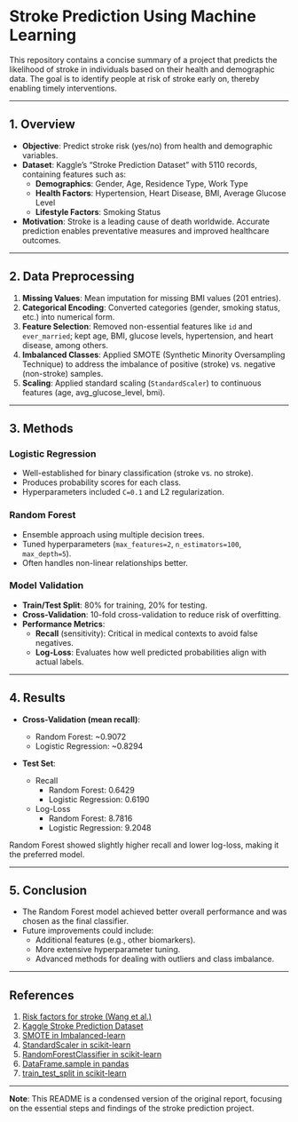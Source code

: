 # Stroke Prediction Using Machine Learning

This repository contains a concise summary of a project that predicts the likelihood of stroke in individuals based on their health and demographic data. The goal is to identify people at risk of stroke early on, thereby enabling timely interventions.

---

## 1. Overview
- **Objective**: Predict stroke risk (yes/no) from health and demographic variables.
- **Dataset**: Kaggle’s “Stroke Prediction Dataset” with 5110 records, containing features such as:
  - **Demographics**: Gender, Age, Residence Type, Work Type  
  - **Health Factors**: Hypertension, Heart Disease, BMI, Average Glucose Level  
  - **Lifestyle Factors**: Smoking Status  
- **Motivation**: Stroke is a leading cause of death worldwide. Accurate prediction enables preventative measures and improved healthcare outcomes.

---

## 2. Data Preprocessing
1. **Missing Values**: Mean imputation for missing BMI values (201 entries).  
2. **Categorical Encoding**: Converted categories (gender, smoking status, etc.) into numerical form.  
3. **Feature Selection**: Removed non-essential features like `id` and `ever_married`; kept age, BMI, glucose levels, hypertension, and heart disease, among others.  
4. **Imbalanced Classes**: Applied SMOTE (Synthetic Minority Oversampling Technique) to address the imbalance of positive (stroke) vs. negative (non-stroke) samples.  
5. **Scaling**: Applied standard scaling (`StandardScaler`) to continuous features (age, avg_glucose_level, bmi).

---

## 3. Methods

### Logistic Regression
- Well-established for binary classification (stroke vs. no stroke).
- Produces probability scores for each class.
- Hyperparameters included `C=0.1` and L2 regularization.

### Random Forest
- Ensemble approach using multiple decision trees.
- Tuned hyperparameters (`max_features=2`, `n_estimators=100`, `max_depth=5`).
- Often handles non-linear relationships better.

### Model Validation
- **Train/Test Split**: 80% for training, 20% for testing.
- **Cross-Validation**: 10-fold cross-validation to reduce risk of overfitting.
- **Performance Metrics**:
  - **Recall** (sensitivity): Critical in medical contexts to avoid false negatives.
  - **Log-Loss**: Evaluates how well predicted probabilities align with actual labels.

---

## 4. Results

- **Cross-Validation (mean recall)**:  
  - Random Forest: ~0.9072  
  - Logistic Regression: ~0.8294

- **Test Set**:
  - Recall  
    - Random Forest: 0.6429  
    - Logistic Regression: 0.6190  
  - Log-Loss  
    - Random Forest: 8.7816  
    - Logistic Regression: 9.2048  

Random Forest showed slightly higher recall and lower log-loss, making it the preferred model.

---

## 5. Conclusion
- The Random Forest model achieved better overall performance and was chosen as the final classifier.
- Future improvements could include:
  - Additional features (e.g., other biomarkers).
  - More extensive hyperparameter tuning.
  - Advanced methods for dealing with outliers and class imbalance.

---

## References
1. [Risk factors for stroke (Wang et al.)](https://www.ncbi.nlm.nih.gov/pmc/articles/PMC6288566/)
2. [Kaggle Stroke Prediction Dataset](https://www.kaggle.com/datasets/fedesoriano/stroke-prediction-dataset)
3. [SMOTE in Imbalanced-learn](https://imbalanced-learn.org/stable/references/api.html#imblearn.over_sampling.SMOTE)
4. [StandardScaler in scikit-learn](https://scikit-learn.org/stable/modules/generated/sklearn.preprocessing.StandardScaler.html)
5. [RandomForestClassifier in scikit-learn](https://scikit-learn.org/stable/modules/generated/sklearn.ensemble.RandomForestClassifier.html)
6. [DataFrame.sample in pandas](https://pandas.pydata.org/docs/reference/api/pandas.DataFrame.sample.html)
7. [train_test_split in scikit-learn](https://scikit-learn.org/stable/modules/generated/sklearn.model_selection.train_test_split.html)

---

**Note**: This README is a condensed version of the original report, focusing on the essential steps and findings of the stroke prediction project.
